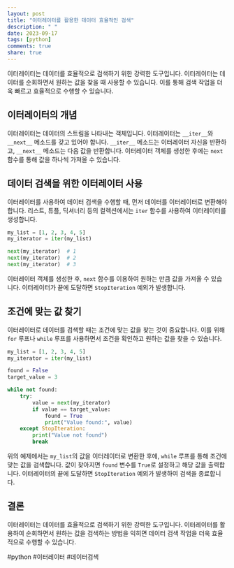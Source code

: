 ```yaml
---
layout: post
title: "이터레이터를 활용한 데이터 효율적인 검색"
description: " "
date: 2023-09-17
tags: [python]
comments: true
share: true
---
```


이터레이터는 데이터를 효율적으로 검색하기 위한 강력한 도구입니다. 이터레이터는 데이터를 순회하면서 원하는 값을 찾을 때 사용할 수 있습니다. 이를 통해 검색 작업을 더욱 빠르고 효율적으로 수행할 수 있습니다.

## 이터레이터의 개념

이터레이터는 데이터의 스트림을 나타내는 객체입니다. 이터레이터는 `__iter__`와 `__next__` 메소드를 갖고 있어야 합니다. `__iter__` 메소드는 이터레이터 자신을 반환하고, `__next__` 메소드는 다음 값을 반환합니다. 이터레이터 객체를 생성한 후에는 `next` 함수를 통해 값을 하나씩 가져올 수 있습니다.

## 데이터 검색을 위한 이터레이터 사용

이터레이터를 사용하여 데이터 검색을 수행할 때, 먼저 데이터를 이터레이터로 변환해야 합니다. 리스트, 튜플, 딕셔너리 등의 컬렉션에서는 `iter` 함수를 사용하여 이터레이터를 생성합니다.

```python
my_list = [1, 2, 3, 4, 5]
my_iterator = iter(my_list)

next(my_iterator)  # 1
next(my_iterator)  # 2
next(my_iterator)  # 3
```

이터레이터 객체를 생성한 후, `next` 함수를 이용하여 원하는 만큼 값을 가져올 수 있습니다. 이터레이터가 끝에 도달하면 `StopIteration` 예외가 발생합니다.

## 조건에 맞는 값 찾기

이터레이터로 데이터를 검색할 때는 조건에 맞는 값을 찾는 것이 중요합니다. 이를 위해 `for` 루프나 `while` 루프를 사용하면서 조건을 확인하고 원하는 값을 찾을 수 있습니다.

```python
my_list = [1, 2, 3, 4, 5]
my_iterator = iter(my_list)

found = False
target_value = 3

while not found:
    try:
        value = next(my_iterator)
        if value == target_value:
            found = True
            print("Value found:", value)
    except StopIteration:
        print("Value not found")
        break
```

위의 예제에서는 `my_list`의 값을 이터레이터로 변환한 후에, `while` 루프를 통해 조건에 맞는 값을 검색합니다. 값이 찾아지면 `found` 변수를 `True`로 설정하고 해당 값을 출력합니다. 이터레이터의 끝에 도달하면 `StopIteration` 예외가 발생하여 검색을 종료합니다.

## 결론

이터레이터는 데이터를 효율적으로 검색하기 위한 강력한 도구입니다. 이터레이터를 활용하여 순회하면서 원하는 값을 검색하는 방법을 익히면 데이터 검색 작업을 더욱 효율적으로 수행할 수 있습니다.

#python #이터레이터 #데이터검색